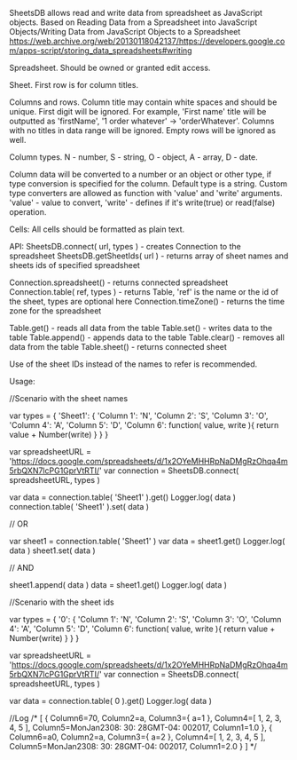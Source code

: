 SheetsDB allows read and write data from spreadsheet as JavaScript objects.
Based on Reading Data from a Spreadsheet into JavaScript Objects/Writing Data from JavaScript Objects to a Spreadsheet
https://web.archive.org/web/20130118042137/https://developers.google.com/apps-script/storing_data_spreadsheets#writing

Spreadsheet.
Should be owned or granted edit access.

Sheet.
First row is for column titles.

Columns and rows.
Column title may contain white spaces and should be unique. First digit will be ignored.
For example, 'First name' title will be outputted as 'firstName', '1 order whatever' -> 'orderWhatever'. 
Columns with no titles in data range will be ignored. Empty rows will be ignored as well.

Column types.
N - number,
S - string,
O - object,
A - array,
D - date.

Column data will be converted to a number or an object or other type, if type conversion is specified for the column.
Default type is a string. 
Custom type converters are allowed as function with 'value' and 'write' arguments.
'value' - value to convert,
'write' - defines if it's write(true) or read(false) operation.

Cells: 
All cells should be formatted as plain text.

API:
SheetsDB.connect( url, types ) - creates Connection to the spreadsheet
SheetsDB.getSheetIds( url ) - returns array of sheet names and sheets ids of specified spreadsheet

Connection.spreadsheet() - returns connected spreadsheet
Connection.table( ref, types ) - returns Table, 'ref' is the name or the id of the sheet, types are optional here
Connection.timeZone() - returns the time zone for the spreadsheet

Table.get() - reads all data from the table
Table.set() - writes data to the table
Table.append() - appends data to the table
Table.clear() - removes all data from the table
Table.sheet() - returns connected sheet


Use of the sheet IDs instead of the names to refer is recommended.

Usage:

  //Scenario with the sheet names
	
  var types = {
    'Sheet1': {
      'Column 1': 'N',
      'Column 2': 'S',
      'Column 3': 'O',
      'Column 4': 'A',
      'Column 5': 'D',
      'Column 6': function( value, write ){
        return value + Number(write)
      }
    }
  }

  var spreadsheetURL = 'https://docs.google.com/spreadsheets/d/1x2OYeMHHRpNaDMgRzOhqa4m5rbQXN7lcPG1GprVtRTI/'
  var connection = SheetsDB.connect( spreadsheetURL, types )
  
  var data = connection.table( 'Sheet1' ).get()
  Logger.log( data )
  connection.table( 'Sheet1' ).set( data )
  
  //  OR
  
  var sheet1 = connection.table( 'Sheet1' )
  var data = sheet1.get()
  Logger.log( data )
  sheet1.set( data )
  
  // AND
  
  sheet1.append( data )
  data = sheet1.get()
  Logger.log( data )
  
  
  //Scenario with the sheet ids
  
  var types = {
    '0': {
      'Column 1': 'N',
      'Column 2': 'S',
      'Column 3': 'O',
      'Column 4': 'A',
      'Column 5': 'D',
      'Column 6': function( value, write ){
        return value + Number(write)
      }
    }
  }
  
  var spreadsheetURL = 'https://docs.google.com/spreadsheets/d/1x2OYeMHHRpNaDMgRzOhqa4m5rbQXN7lcPG1GprVtRTI/'
  var connection = SheetsDB.connect( spreadsheetURL, types )
  
  var data = connection.table( 0 ).get()
  Logger.log( data )
  
  
  //Log
  /*
  [
  {
    Column6=70,
    Column2=a,
    Column3={
      a=1
    },
    Column4=[
      1,
      2,
      3,
      4,
      5
    ],
    Column5=MonJan2308: 30: 28GMT-04: 002017,
    Column1=1.0
  },
  {
    Column6=a0,
    Column2=a,
    Column3={
      a=2
    },
    Column4=[
      1,
      2,
      3,
      4,
      5
    ],
    Column5=MonJan2308: 30: 28GMT-04: 002017,
    Column1=2.0
  }
  ]
  */
 










